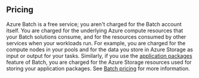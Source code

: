 ## Pricing

Azure Batch is a free service; you aren't charged for the Batch account itself. You are charged for the underlying Azure compute resources that your Batch solutions consume, and for the resources consumed by other services when your workloads run. For example, you are charged for the compute nodes in your pools and for the data you store in Azure Storage as input or output for your tasks. Similarly, if you use the [application packages](../articles/batch/batch-application-packages.md) feature of Batch, you are charged for the Azure Storage resources used for storing your application packages. See [Batch pricing](https://www.azure.cn/pricing/details/batch/) for more information.